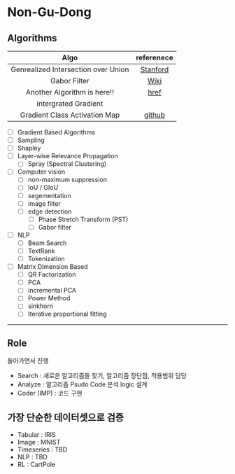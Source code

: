 # Non-Gu-Dong

## Algorithms 

|Algo| referenece  |
|:-:|:-:|
|Genrealized Intersection over Union | [Stanford](https://giou.stanford.edu/)|
|Gabor Filter | [Wiki](https://en.wikipedia.org/wiki/Gabor_filter)
|Another Algorithm is here!! | [href](www.naver.com)  | 
|intergrated Gradient | 
|Gradient Class Activation Map |[github](https://github.com/jacobgil/pytorch-grad-cam)  |

- [ ] Gradient Based Algorithms 
- [ ] Sampling
- [ ] Shapley 
- [ ] Layer-wise Relevance Propagation 
  - [ ] Spray (Spectral Clustering)
- [ ] Computer vision 
  - [ ] non-maximum suppression
  - [ ] IoU / GIoU 
  - [ ] segementation 
  - [ ] image filter 
  - [ ] edge detection 
    - [ ] Phase Stretch Transform (PST)  
    - [ ] Gabor filter
- [ ] NLP 
  - [ ] Beam Search 
  - [ ] TextRank
  - [ ] Tokenization
- [ ] Matrix Dimension Based 
  - [ ] QR Factorization 
  - [ ] PCA 
  - [ ] incremental PCA
  - [ ] Power Method 
  - [ ] sinkhorn 
  - [ ] Iterative proportional fitting

---
## Role 

돌아가면서 진행 

- Search  : 새로운 알고리즘들 찾기, 알고리즘 장단점, 적용범위 담당
- Analyze : 알고리즘 Psudo Code 분석 logic 설계 
- Coder (IMP) : 코드 구현

## 가장 단순한 데이터셋으로 검증 

- Tabular : IRIS 
- Image : MNIST 
- Timeseries : TBD
- NLP : TBD
- RL : CartPole 

